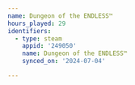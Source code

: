 ```yaml
---
name: Dungeon of the ENDLESS™
hours_played: 29
identifiers:
  - type: steam
    appid: '249050'
    name: Dungeon of the ENDLESS™
    synced_on: '2024-07-04'

---
```

